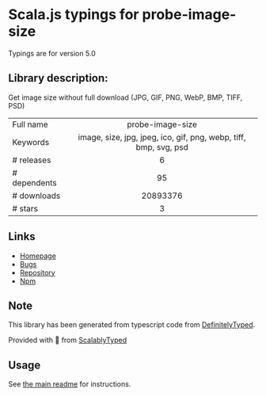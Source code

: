 
# Scala.js typings for probe-image-size

Typings are for version 5.0

## Library description:
Get image size without full download (JPG, GIF, PNG, WebP, BMP, TIFF, PSD)

|                    |                 |
| ------------------ | :-------------: |
| Full name          | probe-image-size |
| Keywords           | image, size, jpg, jpeg, ico, gif, png, webp, tiff, bmp, svg, psd |
| # releases         | 6 |
| # dependents       | 95 |
| # downloads        | 20893376 |
| # stars            | 3 |

## Links
- [Homepage](https://github.com/nodeca/probe-image-size#readme)
- [Bugs](https://github.com/nodeca/probe-image-size/issues)
- [Repository](https://github.com/nodeca/probe-image-size)
- [Npm](https://www.npmjs.com/package/probe-image-size)
    


## Note
This library has been generated from typescript code from [DefinitelyTyped](https://definitelytyped.org).

Provided with :purple_heart: from [ScalablyTyped](https://github.com/oyvindberg/ScalablyTyped)

## Usage
See [the main readme](../../readme.md) for instructions.


